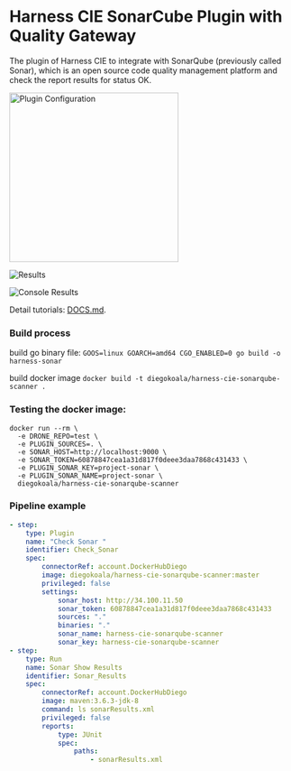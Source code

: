 # Harness CIE SonarCube Plugin with Quality Gateway

The plugin of Harness CIE to integrate with SonarQube (previously called Sonar), which is an open source code quality management platform and check the report results for status OK.

<img src="https://github.com/diegopereiraeng/harness-cie-sonarqube-scanner/blob/master/Sonar-CIE.png" alt="Plugin Configuration" width="300"/>

![Results](https://github.com/diegopereiraeng/harness-cie-sonarqube-scanner/blob/master/SonarResult.png)

![Console Results](https://github.com/diegopereiraeng/harness-cie-sonarqube-scanner/blob/master/SonarResultConsole.png)

Detail tutorials: [DOCS.md](DOCS.md).

### Build process
build go binary file: 
`GOOS=linux GOARCH=amd64 CGO_ENABLED=0 go build -o harness-sonar`

build docker image
`docker build -t diegokoala/harness-cie-sonarqube-scanner .`


### Testing the docker image:
```commandline
docker run --rm \
  -e DRONE_REPO=test \
  -e PLUGIN_SOURCES=. \
  -e SONAR_HOST=http://localhost:9000 \
  -e SONAR_TOKEN=60878847cea1a31d817f0deee3daa7868c431433 \
  -e PLUGIN_SONAR_KEY=project-sonar \
  -e PLUGIN_SONAR_NAME=project-sonar \
  diegokoala/harness-cie-sonarqube-scanner
```

### Pipeline example
```yaml
- step:
    type: Plugin
    name: "Check Sonar "
    identifier: Check_Sonar
    spec:
        connectorRef: account.DockerHubDiego
        image: diegokoala/harness-cie-sonarqube-scanner:master
        privileged: false
        settings:
            sonar_host: http://34.100.11.50
            sonar_token: 60878847cea1a31d817f0deee3daa7868c431433
            sources: "."
            binaries: "."
            sonar_name: harness-cie-sonarqube-scanner
            sonar_key: harness-cie-sonarqube-scanner
- step:
    type: Run
    name: Sonar Show Results
    identifier: Sonar_Results
    spec:
        connectorRef: account.DockerHubDiego
        image: maven:3.6.3-jdk-8
        command: ls sonarResults.xml
        privileged: false
        reports:
            type: JUnit
            spec:
                paths:
                    - sonarResults.xml
```
